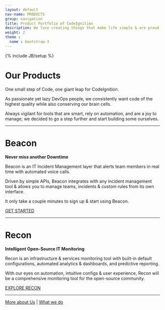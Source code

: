 ```yaml
---
layout: default
nav-name: PRODUCTS
group: navigation
title: Product Portfolio of CodeIgnition
description: We love creating things that make life simple & are proud parents of Beacon - a voice calling IT incident layer & Recon - intelligent IT monitoring for the open-source community.
weight: 2
theme :
  name : bootstrap-3
---
```

{% include JB/setup %}

<h1>Our Products</h1>
<div class="content-block">
  <div class="text">
    <p>One small step of Code, one giant leap for CodeIgnition.</p>
    <p>As passionate yet lazy DevOps people, we consistently want code of the highest quality while also conserving our brain cells.</p>
    <p>Always vigilant for tools that are smart, rely on automation, and are a joy to manage; we decided to go a step further and start building some ourselves.</p>
  </div>
</div>
<hr/>
<div class="content-block">
  <h1 class="purple">Beacon</h1>
  <p><strong>Never miss another Downtime</strong></p>
  <div class="text">
    <p>Beacon is an IT Incident Management layer that alerts team members in real time with automated voice calls.</p>
    <p>Driven by simple APIs, Beacon integrates with any incident management tool & allows you to manage teams, incidents & custom rules from its own interface.</p>
    <p>It only take a couple minutes to sign up & start using Beacon.</p>
  </div>
  <a href="http://www.getbeacon.in" class="btn btn-default">GET STARTED</a>
</div>
<hr>
<div class="content-block">
  <h1 class="purple">Recon</h1>
  <p><strong>Intelligent Open-Source IT Monitoring</strong></p>
  <div class="text">
    <p>Recon is an infrastructure & services monitoring tool with built-in default configurations, automated analytics & dashboards, and predictive reporting.</p>
    <p>With our eyes on automation, intuitive configs & user experience, Recon will be a comprehensive monitoring tool for the open-source community.</p>
  </div>
  <a href="http://reconapp.io" class="btn btn-default">EXPLORE RECON</a>
</div>
<hr>
<div class="content-block">
  <p class="text">
    <a href="http://codeignition.co/about.html">More about Us</a>
    |
    <a href="http://codeignition.co/services.html">What we do</a>
  </p>
</div>
